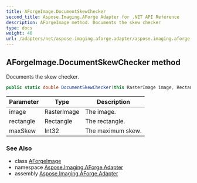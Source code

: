 ```yaml
---
title: AForgeImage.DocumentSkewChecker
second_title: Aspose.Imaging.AForge Adapter for .NET API Reference
description: AForgeImage method. Documents the skew checker
type: docs
weight: 40
url: /adapters/net/aspose.imaging.aforge.adapter/aspose.imaging.aforge.adapter/aforgeimage/documentskewchecker/
---
```

## AForgeImage.DocumentSkewChecker method

Documents the skew checker.

```csharp
public static double DocumentSkewChecker(this RasterImage image, Rectangle rectangle, int maxSkew)
```

| Parameter | Type | Description |
| --- | --- | --- |
| image | RasterImage | The image. |
| rectangle | Rectangle | The rectangle. |
| maxSkew | Int32 | The maximum skew. |

### See Also

* class [AForgeImage](../)
* namespace [Aspose.Imaging.AForge.Adapter](../../../aspose.imaging.aforge.adapter/)
* assembly [Aspose.Imaging.AForge.Adapter](../../../)


